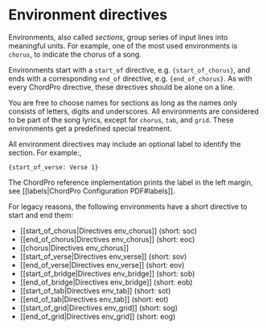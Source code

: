# Environment directives

Environments, also called _sections_, group series of input lines into
meaningful units. For example, one of the most used environments is
`chorus`, to indicate the chorus of a song.

Environments start with a `start_of` directive, e.g.
`{start_of_chorus}`, and ends with a corresponding `end_of` directive,
e.g. `{end_of_chorus}`. As with every ChordPro directive, these
directives should be alone on a line.

You are free to choose names for sections as long as the names only
consists of letters, digits and underscores. All environments are
considered to be part of the song lyrics, except for `chorus`, `tab`,
and `grid`. These environments get a predefined special treatment.

All environment directives may include an optional label to identify
the section. For example:,

    {start_of_verse: Verse 1}

The ChordPro reference implementation prints the label in the left
margin, see [[labels|ChordPro Configuration PDF#labels]].

For legacy reasons, the following environments have a short directive
to start and end them:

* [[start_of_chorus|Directives env_chorus]] (short: soc)
* [[end_of_chorus|Directives env_chorus]] (short: eoc)
* [[chorus|Directives env_chorus]]
* [[start_of_verse|Directives env_verse]] (short: sov)
* [[end_of_verse|Directives env_verse]] (short: eov)
* [[start_of_bridge|Directives env_bridge]] (short: sob)
* [[end_of_bridge|Directives env_bridge]] (short: eob)
* [[start_of_tab|Directives env_tab]] (short: sot)
* [[end_of_tab|Directives env_tab]] (short: eot)
* [[start_of_grid|Directives env_grid]] (short: sog)
* [[end_of_grid|Directives env_grid]] (short: eog)
